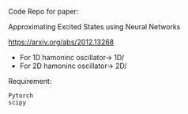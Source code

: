 Code Repo for paper:

Approximating Excited States using Neural Networks


https://arxiv.org/abs/2012.13268


* For 1D hamoninc oscillator-> 1D/ 
* For 2D hamoninc oscillator-> 2D/ 


Requirement:
```
Pytorch
scipy
```

